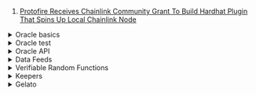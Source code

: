 1. [Protofire Receives Chainlink Community Grant To Build Hardhat Plugin That Spins Up Local Chainlink Node](https://blog.chain.link/protofire-awarded-chainlink-community-grant-for-hardhat-plugin/)

<details>
<summary>Oracle basics</summary>

1. [What are Smart Contracts Blockchain Oracles?](https://portalcripto.com.br/en/o-que-sao-oracles-blockchain-de-contratos-inteligentes/)
1. [Proof of Reserve and Stablecoin Stability | Chainlink Research Reports](https://youtu.be/c2fnSbgUxTY)

- [Testnet Nodes and Jobs](https://docs.chain.link/docs/any-api-testnet-nodes/)
- [Oracle - Tasks](https://docs.chain.link/docs/tasks/)
- [Oracle - v2 Jobs](https://docs.chain.link/docs/jobs/)
- [Chainlink integration framework with Go](https://smartcontractkit.github.io/chainlink-testing-framework/quickstart/writing-your-first-test.html)

</details>

<details>
<summary>Oracle test</summary>

1. [Testing Chainlink Smart Contracts](https://blog.chain.link/testing-chainlink-smart-contracts/)
1. [Oracle mock test - AAVE example](https://github.com/aave/aave-protocol/tree/1ff8418eb5c73ce233ac44bfb7541d07828b273f/contracts/mocks/oracle)

- [Testing with Brownie](https://youtu.be/uR3VKVQtYhQ)
- [Testing Smart Contracts & Multi-Chains | Chainlink Hackathon Workshop](https://youtu.be/d8SqLaH8pu0)
- [Testing with hardhat](https://youtu.be/0r7mgJTeoD0)

</details>

<details>
<summary>Oracle API</summary>

- [Chainlink API Call [See Description] | Chainlink Engineering Tutorials](https://youtu.be/ay4rXZhAefs)
- [[See Description] Connect any API to your smart contract | Chainlink Engineering Tutorials](https://youtu.be/AtHp7me2Yks)
- [APIs, Smart Contracts, and How to Connect Them](https://blog.chain.link/apis-smart-contracts-and-how-to-connect-them/)
- [Adapter.js - A Chainlink External Adapter for Fetching Data & Executing Custom JavaScript](https://youtu.be/V_P_IAfr22I)

</details>

<details>
<summary>Data Feeds</summary>

- [Data feeds architecture](https://docs.chain.link/docs/architecture-overview/)
- [Data feed - Decentralized Data Model](https://docs.chain.link/docs/architecture-decentralized-model/#aggregator)
- [Data feed - Feed Registry](https://docs.chain.link/docs/feed-registry/)
- [Data Feeds API Reference](https://docs.chain.link/docs/price-feeds-api-reference/#latestrounddata)
- [Chainlink data feeds](https://youtube.com/playlist?list=PLVP9aGDn-X0RloqS1uYcuaPSW3GIgoCkg)

</details>

<details>
<summary>Verifiable Random Functions</summary>

- [Testing your Chainlink VRF powered Smart Contract](https://dev.to/abhikbanerjee99/testing-your-chainlink-vrf-powered-smart-contract-m3i)
- [The Importance and Evolution of Oracles and On-chain Verifiable Randomness](https://youtu.be/6PBIgbLyJUs)

</details>

<details>
<summary>Keepers</summary>

- [Chainlink keepers](https://youtube.com/playlist?list=PLVP9aGDn-X0RloqS1uYcuaPSW3GIgoCkg)

</details>

<details>
<summary>Gelato</summary>

1. [Automated Smart Contract Execution with Gelato (Tutorial)](https://youtu.be/xCbmvu58y0g)
</details>
